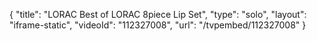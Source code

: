 {
    "title": "LORAC  Best of LORAC 8piece Lip Set",
    "type": "solo",
    "layout": "iframe-static",
    "videoId": "112327008",
    "url": "\/tvpembed\/112327008"
}